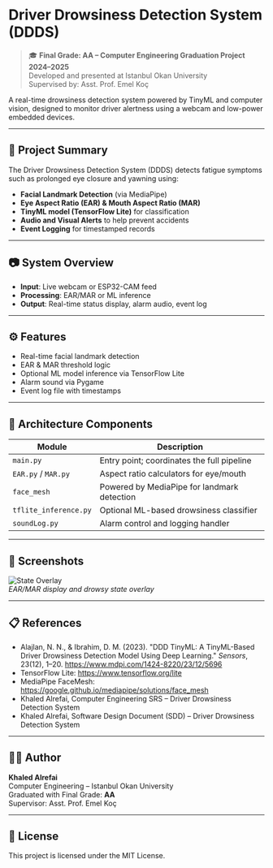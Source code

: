 # Driver Drowsiness Detection System (DDDS)

> 🎓 **Final Grade: AA – Computer Engineering Graduation Project 2024–2025**  
> Developed and presented at Istanbul Okan University  
> Supervised by: Asst. Prof. Emel Koç

A real-time drowsiness detection system powered by TinyML and computer vision, designed to monitor driver alertness using a webcam and low-power embedded devices.

---

## 🧠 Project Summary

The Driver Drowsiness Detection System (DDDS) detects fatigue symptoms such as prolonged eye closure and yawning using:
- **Facial Landmark Detection** (via MediaPipe)
- **Eye Aspect Ratio (EAR) & Mouth Aspect Ratio (MAR)**
- **TinyML model (TensorFlow Lite)** for classification
- **Audio and Visual Alerts** to help prevent accidents
- **Event Logging** for timestamped records

---

## 📷 System Overview

- **Input**: Live webcam or ESP32-CAM feed  
- **Processing**: EAR/MAR or ML inference  
- **Output**: Real-time status display, alarm audio, event log

---

## ⚙️ Features

- Real-time facial landmark detection  
- EAR & MAR threshold logic  
- Optional ML model inference via TensorFlow Lite  
- Alarm sound via Pygame  
- Event log file with timestamps

---

## 🧮 Architecture Components

| Module            | Description                                      |
|-------------------|--------------------------------------------------|
| `main.py`         | Entry point; coordinates the full pipeline       |
| `EAR.py` / `MAR.py` | Aspect ratio calculators for eye/mouth         |
| `face_mesh`       | Powered by MediaPipe for landmark detection      |
| `tflite_inference.py` | Optional ML-based drowsiness classifier      |
| `soundLog.py`     | Alarm control and logging handler                |

---

## 📸 Screenshots

![State Overlay](DDDS/drowsy.png)  
*EAR/MAR display and drowsy state overlay*

---

## 📋 References

- Alajlan, N. N., & Ibrahim, D. M. (2023). "DDD TinyML: A TinyML-Based Driver Drowsiness Detection Model Using Deep Learning." *Sensors*, 23(12), 1–20. https://www.mdpi.com/1424-8220/23/12/5696  
- TensorFlow Lite: https://www.tensorflow.org/lite  
- MediaPipe FaceMesh: https://google.github.io/mediapipe/solutions/face_mesh  
- Khaled Alrefai, Computer Engineering SRS – Driver Drowsiness Detection System 
- Khaled Alrefai, Software Design Document (SDD) – Driver Drowsiness Detection System 
---

## 👨‍💻 Author

**Khaled Alrefai**  
Computer Engineering – Istanbul Okan University  
Graduated with Final Grade: **AA**  
Supervisor: Asst. Prof. Emel Koç

---

## 📝 License

This project is licensed under the MIT License.
